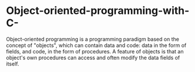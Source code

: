 # Object-oriented-programming-with-C-
Object-oriented programming is a programming paradigm based on the concept of "objects", which can contain data and code: data in the form of fields, and code, in the form of procedures. A feature of objects is that an object's own procedures can access and often modify the data fields of itself. 
